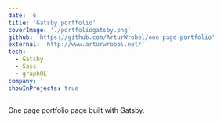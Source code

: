 ```yaml
---
date: '6'
title: 'Gatsby portfolio'
coverImage: './portfoliogatsby.png'
github: 'https://github.com/ArturWrobel/one-page-portfolio'
external: 'http://www.arturwrobel.net/'
tech:
  - Gatsby
  - Sass
  - graphQL
company: ''
showInProjects: true
---
```


One page portfolio page built with Gatsby.
